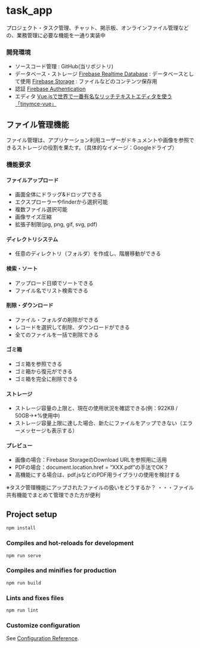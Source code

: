 # task_app
プロジェクト・タスク管理、チャット、掲示板、オンラインファイル管理などの、業務管理に必要な機能を一通り実装中

### 開発環境
- ソースコード管理 : GitHub(当リポジトリ)
- データベース・ストレージ
[Firebase Realtime Database](https://firebase.google.com/docs/database?hl=ja) : データベースとして使用
[Firebase Storage](https://firebase.google.com/docs/storage?hl=ja) : ファイルなどのコンテンツ保存用
- 認証
[Firebase Authentication](https://firebase.google.com/docs/auth?hl=ja)
- エディタ
[Vue.jsで世界で一番有名なリッチテキストエディタを使う「tinymce-vue」](https://www.kabanoki.net/6211/)

## ファイル管理機能
ファイル管理は、アプリケーション利用ユーザーがドキュメントや画像を参照できるストレージの役割を果たす。（具体的なイメージ：Googleドライブ）

### 機能要求
#### ファイルアップロード
- 画面全体にドラッグ&ドロップできる
- エクスプローラーやfinderから選択可能
- 複数ファイル選択可能
- 画像サイズ圧縮
- 拡張子制限(jpg, png, gif, svg, pdf)

#### ディレクトリシステム
- 任意のディレクトリ（フォルダ）を作成し、階層移動ができる

#### 検索・ソート
- アップロード日順でソートできる
- ファイル名でリスト検索できる

#### 削除・ダウンロード
- ファイル・フォルダの削除ができる
- レコードを選択して削除、ダウンロードができる
- 全てのファイルを一括で削除できる

#### ゴミ箱
- ゴミ箱を参照できる
- ゴミ箱から復元ができる
- ゴミ箱を完全に削除できる

#### ストレージ
- ストレージ容量の上限と、現在の使用状況を確認できる(例：922KB / 50GB→*%使用中)
- ストレージ容量上限に達した場合、新たにファイルをアップできない（エラーメッセージも表示する）

#### プレビュー
- 画像の場合：Firebase StorageのDownload URLを参照用に活用
- PDFの場合：document.location.href = “XXX.pdf”の手法でOK？
- 高機能にする場合は、pdf.jsなどのPDF用ライブラリの使用を検討する

※タスク管理機能にアップされたファイルの扱いをどうするか？
・・・ファイル共有機能でまとめて管理できた方が便利


## Project setup
```
npm install
```

### Compiles and hot-reloads for development
```
npm run serve
```

### Compiles and minifies for production
```
npm run build
```

### Lints and fixes files
```
npm run lint
```

### Customize configuration
See [Configuration Reference](https://cli.vuejs.org/config/).
